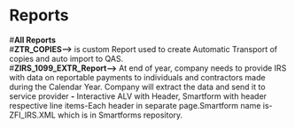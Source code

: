 # Reports
#**All Reports**</br>
#**ZTR_COPIES-->** is custom Report used to create Automatic Transport of copies and auto import to QAS.</br>
#**ZIRS_1099_EXTR_Report-->** At end of year, company needs to provide IRS with data on reportable payments to individuals and contractors made during the Calendar Year. 
Company will extract the data and send it to service provider **-** Interactive ALV with Header, Smartform with header respective line items-Each header in separate page.Smartform name is-ZFI_IRS.XML which is in Smartforms repository.


